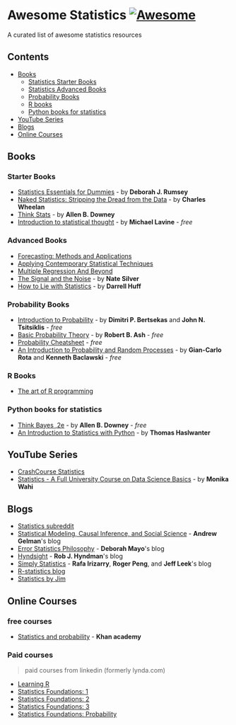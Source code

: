 # Awesome Statistics [![Awesome](https://awesome.re/badge-flat2.svg)](https://awesome.re)


A curated list of awesome statistics resources

## Contents

- [Books](#books)
  - [Statistics Starter Books](#starter-books)
  - [Statistics Advanced Books](#advanced-books)
  - [Probability Books](#probability-books)
  - [R books](#r-books)
  - [Python books for statistics](#python-books-for-statistics)
- [YouTube Series](#youtube-series)
- [Blogs](#blogs)
- [Online Courses](#online-courses)

## Books

### Starter Books

- [Statistics Essentials for Dummies](https://www.wiley.com/en-ai/Statistics+Essentials+For+Dummies-p-9781119590231) - by **Deborah J. Rumsey**  
- [Naked Statistics: Stripping the Dread from the Data](https://www.amazon.com/Naked-Statistics-Stripping-Dread-Data-ebook/dp/B007Q6XLF2) - by **Charles Wheelan**
- [Think Stats](https://www.greenteapress.com/thinkstats/) - by **Allen B. Downey**
- [Introduction to statistical thought](https://people.math.umass.edu/~lavine/Book/book.pdf) - by **Michael Lavine** - *free*


### Advanced Books

- [Forecasting: Methods and Applications](https://www.amazon.com/dp/0471532339)
- [Applying Contemporary Statistical Techniques](https://www.amazon.com/dp/0127515410)
- [Multiple Regression And Beyond](https://www.amazon.com/dp/0205326447)
- [The Signal and the Noise](https://www.amazon.com/Signal-Noise-Many-Predictions-Fail-but/dp/0143125087) - by **Nate Silver**
- [How to Lie with Statistics](https://www.amazon.com/How-Lie-Statistics-Darrell-Huff/dp/0393310728) - by **Darrell Huff**

### Probability Books

- [Introduction to Probability](https://www.vfu.bg/en/e-Learning/Math--Bertsekas_Tsitsiklis_Introduction_to_probability.pdf) - by **Dimitri P. Bertsekas** and **John N. Tsitsiklis** - *free*
- [Basic Probability Theory](https://faculty.math.illinois.edu/~r-ash/BPT/BPT.pdf) - by **Robert B. Ash** - *free*
- [Probability Cheatsheet](http://www.wzchen.com/probability-cheatsheet/) - *free*
- [An Introduction to Probability and Random Processes](https://ellerman.org/Davids-Stuff/Maths/Rota-Baclawski-Prob-Theory-79.pdf) - by **Gian-Carlo Rota** and **Kenneth Baclawski** - *free*

### R Books

- [The art of R programming](https://heather.cs.ucdavis.edu/~matloff/132/NSPpart.pdf)

### Python books for statistics

- [Think Bayes ,2e](http://allendowney.github.io/ThinkBayes2/) - by **Allen B. Downey** - *free*
- [An Introduction to Statistics with Python](https://www.springer.com/gp/book/9783319283159) - by **Thomas Haslwanter**

## YouTube Series

- [CrashCourse Statistics](https://www.youtube.com/playlist?list=PL8dPuuaLjXtNM_Y-bUAhblSAdWRnmBUcr)
- [Statistics - A Full University Course on Data Science Basics](https://www.youtube.com/watch?v=xxpc-HPKN28) - by **Monika Wahi**

## Blogs

- [Statistics subreddit](https://www.reddit.com/r/statistics/)
- [Statistical Modeling, Causal Inference, and Social Science](https://statmodeling.stat.columbia.edu/) - **Andrew Gelman**'s blog
- [Error Statistics Philosophy](https://errorstatistics.com/) - **Deborah Mayo**'s blog
- [Hyndsight](https://robjhyndman.com/hyndsight/) - **Rob J. Hyndman**'s blog
- [Simply Statistics](https://simplystatistics.org/) - **Rafa Irizarry**, **Roger Peng**, and **Jeff Leek**'s blog
- [R-statistics blog](https://www.r-statistics.com/)
- [Statistics by Jim](https://statisticsbyjim.com/)

## Online Courses

### free courses

- [Statistics and probability](https://www.khanacademy.org/math/statistics-probability) - **Khan academy**

### Paid courses

> paid courses from linkedin (formerly lynda.com)

- [Learning R](https://www.linkedin.com/learning/learning-r-2)
- [Statistics Foundations: 1](https://www.linkedin.com/learning/statistics-foundations-1)
- [Statistics Foundations: 2](https://www.linkedin.com/learning/statistics-foundations-2)
- [Statistics Foundations: 3](https://www.linkedin.com/learning/statistics-foundations-3)
- [Statistics Foundations: Probability](https://www.linkedin.com/learning/statistics-foundations-probability)


